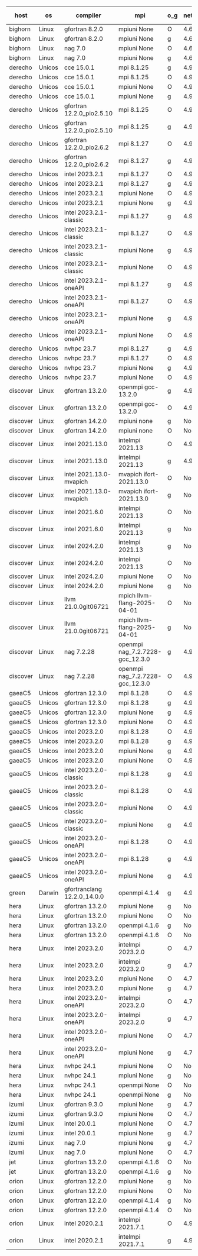 

| host     | os       | compiler                              | mpi                      | o_g        | netcdf        | build       | u_pass          | u_fail          | s_pass            | s_fail            | e_pass             | e_fail             | nuopc_pass       | nuopc_fail       | artifacts link          |
|----------|----------|---------------------------------------|--------------------------|------------|---------------|-------------|-----------------|-----------------|-------------------|-------------------|--------------------|--------------------|------------------|------------------|-------------------------|
| bighorn | Linux | gfortran 8.2.0 | mpiuni None  | O | 4.6.1  | PASS | 12560 | 0 | 9 | 0 | 42 | 0 | None | None | <a href="https://github.com/esmf-org/esmf-test-artifacts/tree/7ba1ac529227957950db4d4e0055c50df29a2e94/develop/gfortran/8.2.0/O/mpiuni/None" target="_blank">7ba1ac5</a> | 
| bighorn | Linux | gfortran 8.2.0 | mpiuni None  | g | 4.6.1  | PASS | 12560 | 0 | 9 | 0 | 42 | 0 | None | None | <a href="https://github.com/esmf-org/esmf-test-artifacts/tree/786e37e7760479435579d8941cd175585f5311a3/develop/gfortran/8.2.0/g/mpiuni/None" target="_blank">786e37e</a> | 
| bighorn | Linux | nag 7.0 | mpiuni None  | O | 4.6.1  | PASS | 12560 | 0 | 9 | 0 | 42 | 0 | None | None | <a href="https://github.com/esmf-org/esmf-test-artifacts/tree/a05e2135e6548e1c6b3802a7b91b73aa105d104a/develop/nag/7.0/O/mpiuni/None" target="_blank">a05e213</a> | 
| bighorn | Linux | nag 7.0 | mpiuni None  | g | 4.6.1  | PASS | 12560 | 0 | 9 | 0 | 42 | 0 | None | None | <a href="https://github.com/esmf-org/esmf-test-artifacts/tree/3a9e9c5b6f289a5f5332b082fe6c5a505be14b11/develop/nag/7.0/g/mpiuni/None" target="_blank">3a9e9c5</a> | 
| derecho | Unicos | cce 15.0.1 | mpi 8.1.25  | g | 4.9.2  | PASS | 14030 | 199 | 51 | 0 | 80 | 0 | 57 | 0 | <a href="https://github.com/esmf-org/esmf-test-artifacts/tree/445d24320058c78b6be94d56f43fdf7a2af1a451/develop/cce/15.0.1/g/mpi/8.1.25" target="_blank">445d243</a> | 
| derecho | Unicos | cce 15.0.1 | mpi 8.1.25  | O | 4.9.2  | PASS | 14150 | 79 | 51 | 0 | 80 | 0 | 57 | 0 | <a href="https://github.com/esmf-org/esmf-test-artifacts/tree/47c5c5365e440a5b1930a90ed8ecbe1ebbdb78f7/develop/cce/15.0.1/O/mpi/8.1.25" target="_blank">47c5c53</a> | 
| derecho | Unicos | cce 15.0.1 | mpiuni None  | O | 4.9.2  | PASS | 12324 | 236 | 9 | 0 | 42 | 0 | None | None | <a href="https://github.com/esmf-org/esmf-test-artifacts/tree/f8c7ebd8180b459acd61a9ec3d8aa2388e8cd0dc/develop/cce/15.0.1/O/mpiuni/None" target="_blank">f8c7ebd</a> | 
| derecho | Unicos | cce 15.0.1 | mpiuni None  | g | 4.9.2  | PASS | 12483 | 77 | 9 | 0 | 42 | 0 | None | None | <a href="https://github.com/esmf-org/esmf-test-artifacts/tree/968e52d4a877dfaacc9a36ccb69f7fc3990c7a51/develop/cce/15.0.1/g/mpiuni/None" target="_blank">968e52d</a> | 
| derecho | Unicos | gfortran 12.2.0_pio2.5.10 | mpi 8.1.25  | O | 4.9.2  | PASS | 14229 | 0 | 51 | 0 | 80 | 0 | 57 | 0 | <a href="https://github.com/esmf-org/esmf-test-artifacts/tree/e6d4679922b3e8db70bb5220a5f170e2fbd471e9/develop/gfortran/12.2.0_pio2.5.10/O/mpi/8.1.25" target="_blank">e6d4679</a> | 
| derecho | Unicos | gfortran 12.2.0_pio2.5.10 | mpi 8.1.25  | g | 4.9.2  | PASS | 14229 | 0 | 51 | 0 | 80 | 0 | 57 | 0 | <a href="https://github.com/esmf-org/esmf-test-artifacts/tree/2cb36ec3d7b9f6f91bc19bdabc3296e7169f22a9/develop/gfortran/12.2.0_pio2.5.10/g/mpi/8.1.25" target="_blank">2cb36ec</a> | 
| derecho | Unicos | gfortran 12.2.0_pio2.6.2 | mpi 8.1.27  | O | 4.9.2  | PASS | 14229 | 0 | 51 | 0 | 80 | 0 | 57 | 0 | <a href="https://github.com/esmf-org/esmf-test-artifacts/tree/31f49f0c0d2d4ca0d8a31480b12dc1107c0da292/develop/gfortran/12.2.0_pio2.6.2/O/mpi/8.1.27" target="_blank">31f49f0</a> | 
| derecho | Unicos | gfortran 12.2.0_pio2.6.2 | mpi 8.1.27  | g | 4.9.2  | PASS | 14229 | 0 | 51 | 0 | 80 | 0 | 57 | 0 | <a href="https://github.com/esmf-org/esmf-test-artifacts/tree/161f92863dc0ca2ba9a71193078482962a5545bc/develop/gfortran/12.2.0_pio2.6.2/g/mpi/8.1.27" target="_blank">161f928</a> | 
| derecho | Unicos | intel 2023.2.1 | mpi 8.1.27  | O | 4.9.2  | PASS | 14229 | 0 | 51 | 0 | 80 | 0 | 58 | 0 | <a href="https://github.com/esmf-org/esmf-test-artifacts/tree/1495930925275881d9599b850098b6d7df47ebdd/develop/intel/2023.2.1/O/mpi/8.1.27" target="_blank">1495930</a> | 
| derecho | Unicos | intel 2023.2.1 | mpi 8.1.27  | g | 4.9.2  | PASS | 14229 | 0 | 51 | 0 | 80 | 0 | 58 | 0 | <a href="https://github.com/esmf-org/esmf-test-artifacts/tree/a9a297033ace450bdfcebf6794b17dec44177c99/develop/intel/2023.2.1/g/mpi/8.1.27" target="_blank">a9a2970</a> | 
| derecho | Unicos | intel 2023.2.1 | mpiuni None  | O | 4.9.2  | PASS | 12560 | 0 | 9 | 0 | 42 | 0 | None | None | <a href="https://github.com/esmf-org/esmf-test-artifacts/tree/e57ac23aa8cd82b5f7ab2d9eefe84c124fa97319/develop/intel/2023.2.1/O/mpiuni/None" target="_blank">e57ac23</a> | 
| derecho | Unicos | intel 2023.2.1 | mpiuni None  | g | 4.9.2  | PASS | 12560 | 0 | 9 | 0 | 42 | 0 | None | None | <a href="https://github.com/esmf-org/esmf-test-artifacts/tree/285e60fabfa0c5366385f6cd4221deca25a63a28/develop/intel/2023.2.1/g/mpiuni/None" target="_blank">285e60f</a> | 
| derecho | Unicos | intel 2023.2.1-classic | mpi 8.1.27  | g | 4.9.2  | PASS | 14229 | 0 | 51 | 0 | 80 | 0 | 57 | 0 | <a href="https://github.com/esmf-org/esmf-test-artifacts/tree/2ba0ff2fd11319dd63503c7d0d43c11cb1a21e9d/develop/intel/2023.2.1-classic/g/mpi/8.1.27" target="_blank">2ba0ff2</a> | 
| derecho | Unicos | intel 2023.2.1-classic | mpi 8.1.27  | O | 4.9.2  | PASS | 14229 | 0 | 51 | 0 | 80 | 0 | 57 | 0 | <a href="https://github.com/esmf-org/esmf-test-artifacts/tree/15f603e0237eb5a5bc27ff16ed1f583b1291fb20/develop/intel/2023.2.1-classic/O/mpi/8.1.27" target="_blank">15f603e</a> | 
| derecho | Unicos | intel 2023.2.1-classic | mpiuni None  | g | 4.9.2  | PASS | 12560 | 0 | 9 | 0 | 42 | 0 | None | None | <a href="https://github.com/esmf-org/esmf-test-artifacts/tree/3c1eb160dfc05e67d944f2c62b8e4606410ee4c4/develop/intel/2023.2.1-classic/g/mpiuni/None" target="_blank">3c1eb16</a> | 
| derecho | Unicos | intel 2023.2.1-classic | mpiuni None  | O | 4.9.2  | PASS | 12560 | 0 | 9 | 0 | 42 | 0 | None | None | <a href="https://github.com/esmf-org/esmf-test-artifacts/tree/70fdab965ae4289a458728c77622c6425d2ad9b6/develop/intel/2023.2.1-classic/O/mpiuni/None" target="_blank">70fdab9</a> | 
| derecho | Unicos | intel 2023.2.1-oneAPI | mpi 8.1.27  | g | 4.9.2  | PASS | 14229 | 0 | 51 | 0 | 80 | 0 | 57 | 0 | <a href="https://github.com/esmf-org/esmf-test-artifacts/tree/1c454997a541e860fd8b9cff33d8bdf6af1939ca/develop/intel/2023.2.1-oneAPI/g/mpi/8.1.27" target="_blank">1c45499</a> | 
| derecho | Unicos | intel 2023.2.1-oneAPI | mpi 8.1.27  | O | 4.9.2  | PASS | 14229 | 0 | 50 | 1 | 80 | 0 | 57 | 0 | <a href="https://github.com/esmf-org/esmf-test-artifacts/tree/08154e2edb4af4f1d834baa499136dc5c4f5469a/develop/intel/2023.2.1-oneAPI/O/mpi/8.1.27" target="_blank">08154e2</a> | 
| derecho | Unicos | intel 2023.2.1-oneAPI | mpiuni None  | g | 4.9.2  | PASS | 12560 | 0 | 9 | 0 | 42 | 0 | None | None | <a href="https://github.com/esmf-org/esmf-test-artifacts/tree/2ad873ec30fdb61b388832ad1a380ad878ed1ef5/develop/intel/2023.2.1-oneAPI/g/mpiuni/None" target="_blank">2ad873e</a> | 
| derecho | Unicos | intel 2023.2.1-oneAPI | mpiuni None  | O | 4.9.2  | PASS | 12560 | 0 | 9 | 0 | 42 | 0 | None | None | <a href="https://github.com/esmf-org/esmf-test-artifacts/tree/3c86ce6ba5f1870e6ad0f742361ed9e03303d476/develop/intel/2023.2.1-oneAPI/O/mpiuni/None" target="_blank">3c86ce6</a> | 
| derecho | Unicos | nvhpc 23.7 | mpi 8.1.27  | g | 4.9.2  | PASS | 14229 | 0 | 51 | 0 | 80 | 0 | 57 | 0 | <a href="https://github.com/esmf-org/esmf-test-artifacts/tree/bc237e3ba7987dcad3ff0e478bbc28cef37fb335/develop/nvhpc/23.7/g/mpi/8.1.27" target="_blank">bc237e3</a> | 
| derecho | Unicos | nvhpc 23.7 | mpi 8.1.27  | O | 4.9.2  | PASS | 14229 | 0 | 51 | 0 | 80 | 0 | 57 | 0 | <a href="https://github.com/esmf-org/esmf-test-artifacts/tree/120112624e060e0d4a1a7f4bbaf81c977c7ff028/develop/nvhpc/23.7/O/mpi/8.1.27" target="_blank">1201126</a> | 
| derecho | Unicos | nvhpc 23.7 | mpiuni None  | g | 4.9.2  | PASS | 12560 | 0 | 9 | 0 | 42 | 0 | None | None | <a href="https://github.com/esmf-org/esmf-test-artifacts/tree/6475c89ca5f63ff5bf626fba79f0e218d09a10b0/develop/nvhpc/23.7/g/mpiuni/None" target="_blank">6475c89</a> | 
| derecho | Unicos | nvhpc 23.7 | mpiuni None  | O | 4.9.2  | PASS | 12560 | 0 | 9 | 0 | 42 | 0 | None | None | <a href="https://github.com/esmf-org/esmf-test-artifacts/tree/b3455ad970e9b093bbb768f8a2644f2922f055bc/develop/nvhpc/23.7/O/mpiuni/None" target="_blank">b3455ad</a> | 
| discover | Linux | gfortran 13.2.0 | openmpi gcc-13.2.0  | g | 4.9.2  | PASS | 14229 | 0 | 51 | 0 | 80 | 0 | 57 | 0 | <a href="https://github.com/esmf-org/esmf-test-artifacts/tree/4a867671f0643fa023605777e952b8cad02870d7/develop/gfortran/13.2.0/g/openmpi/gcc-13.2.0" target="_blank">4a86767</a> | 
| discover | Linux | gfortran 13.2.0 | openmpi gcc-13.2.0  | O | 4.9.2  | PASS | 14229 | 0 | 51 | 0 | 80 | 0 | 57 | 0 | <a href="https://github.com/esmf-org/esmf-test-artifacts/tree/782819e76bd6f4a217b0f73966bb3fdfb4399f77/develop/gfortran/13.2.0/O/openmpi/gcc-13.2.0" target="_blank">782819e</a> | 
| discover | Linux | gfortran 14.2.0 | mpiuni none  | g | None  | PASS | 12560 | 0 | 9 | 0 | 42 | 0 | None | None | <a href="https://github.com/esmf-org/esmf-test-artifacts/tree/2eec66b87039d4bb9ee54d978a4777ded649bfca/develop/gfortran/14.2.0/g/mpiuni/none" target="_blank">2eec66b</a> | 
| discover | Linux | gfortran 14.2.0 | mpiuni none  | O | None  | PASS | 12560 | 0 | 9 | 0 | 42 | 0 | None | None | <a href="https://github.com/esmf-org/esmf-test-artifacts/tree/bb4554c7f62bc6f747f343723164eb8f778b84dc/develop/gfortran/14.2.0/O/mpiuni/none" target="_blank">bb4554c</a> | 
| discover | Linux | intel 2021.13.0 | intelmpi 2021.13  | O | 4.9.2  | PASS | 14229 | 0 | 51 | 0 | 80 | 0 | 57 | 0 | <a href="https://github.com/esmf-org/esmf-test-artifacts/tree/0bc0355d2b9b26f0b65f24eb7fd16525236ca83d/develop/intel/2021.13.0/O/intelmpi/2021.13" target="_blank">0bc0355</a> | 
| discover | Linux | intel 2021.13.0 | intelmpi 2021.13  | g | 4.9.2  | PASS | 14229 | 0 | 51 | 0 | 80 | 0 | 57 | 0 | <a href="https://github.com/esmf-org/esmf-test-artifacts/tree/021be0871e547ad5ead31fc8320776b62d61c9f0/develop/intel/2021.13.0/g/intelmpi/2021.13" target="_blank">021be08</a> | 
| discover | Linux | intel 2021.13.0-mvapich | mvapich ifort-2021.13.0  | O | None  | PASS | 14229 | 0 | 51 | 0 | 80 | 0 | 57 | 0 | <a href="https://github.com/esmf-org/esmf-test-artifacts/tree/b39079cc5cfd77802a7367ffb30d58928123ffa3/develop/intel/2021.13.0-mvapich/O/mvapich/ifort-2021.13.0" target="_blank">b39079c</a> | 
| discover | Linux | intel 2021.13.0-mvapich | mvapich ifort-2021.13.0  | g | None  | PASS | 14229 | 0 | 51 | 0 | 80 | 0 | 57 | 0 | <a href="https://github.com/esmf-org/esmf-test-artifacts/tree/5caa6030da16bd57d1e73ed453f82e03f352d7af/develop/intel/2021.13.0-mvapich/g/mvapich/ifort-2021.13.0" target="_blank">5caa603</a> | 
| discover | Linux | intel 2021.6.0 | intelmpi 2021.13  | O | None  | PASS | 14229 | 0 | 51 | 0 | 80 | 0 | 57 | 0 | <a href="https://github.com/esmf-org/esmf-test-artifacts/tree/44869538d2326a8d0a777c9107fdd0f6c771a20c/develop/intel/2021.6.0/O/intelmpi/2021.13" target="_blank">4486953</a> | 
| discover | Linux | intel 2021.6.0 | intelmpi 2021.13  | g | None  | PASS | 14229 | 0 | 51 | 0 | 80 | 0 | 57 | 0 | <a href="https://github.com/esmf-org/esmf-test-artifacts/tree/1fbb5bd93efc0465476349bac0c2a6d63e9187f8/develop/intel/2021.6.0/g/intelmpi/2021.13" target="_blank">1fbb5bd</a> | 
| discover | Linux | intel 2024.2.0 | intelmpi 2021.13  | g | None  | PASS | 14228 | 1 | 51 | 0 | 80 | 0 | 57 | 0 | <a href="https://github.com/esmf-org/esmf-test-artifacts/tree/575abc12af9e8cbbb6bc1804435c470a58d9d3c2/develop/intel/2024.2.0/g/intelmpi/2021.13" target="_blank">575abc1</a> | 
| discover | Linux | intel 2024.2.0 | intelmpi 2021.13  | O | None  | PASS | 14229 | 0 | 51 | 0 | 80 | 0 | 57 | 0 | <a href="https://github.com/esmf-org/esmf-test-artifacts/tree/cbc819fc82d65facaa342238118cc3dbed553275/develop/intel/2024.2.0/O/intelmpi/2021.13" target="_blank">cbc819f</a> | 
| discover | Linux | intel 2024.2.0 | mpiuni None  | O | None  | PASS | 12560 | 0 | 9 | 0 | 42 | 0 | None | None | <a href="https://github.com/esmf-org/esmf-test-artifacts/tree/be558299c46d474f5e30c95781b3c94afd783df6/develop/intel/2024.2.0/O/mpiuni/None" target="_blank">be55829</a> | 
| discover | Linux | intel 2024.2.0 | mpiuni None  | g | None  | PASS | 12559 | 1 | 9 | 0 | 42 | 0 | None | None | <a href="https://github.com/esmf-org/esmf-test-artifacts/tree/7295a60e398aef4b2d871caa2190bee59d21fc3d/develop/intel/2024.2.0/g/mpiuni/None" target="_blank">7295a60</a> | 
| discover | Linux | llvm 21.0.0git06721 | mpich llvm-flang-2025-04-01  | O | None  | PASS | None | None | None | None | None | None | None | None | <a href="https://github.com/esmf-org/esmf-test-artifacts/tree/20ec1bc1ede32f1ef6500487f461dabf87cc82cf/develop/llvm/21.0.0git06721/O/mpich/llvm-flang-2025-04-01" target="_blank">20ec1bc</a> | 
| discover | Linux | llvm 21.0.0git06721 | mpich llvm-flang-2025-04-01  | g | None  | PASS | None | None | None | None | None | None | None | None | <a href="https://github.com/esmf-org/esmf-test-artifacts/tree/94d6c2a2ba5a14729436b260e87c611e372aa43c/develop/llvm/21.0.0git06721/g/mpich/llvm-flang-2025-04-01" target="_blank">94d6c2a</a> | 
| discover | Linux | nag 7.2.28 | openmpi nag_7.2.7228-gcc_12.3.0  | g | 4.9.2  | PASS | 14229 | 0 | 51 | 0 | 80 | 0 | 56 | 1 | <a href="https://github.com/esmf-org/esmf-test-artifacts/tree/2636d1d14d5409a749a6773d0b7ce34ecac961e1/develop/nag/7.2.28/g/openmpi/nag_7.2.7228-gcc_12.3.0" target="_blank">2636d1d</a> | 
| discover | Linux | nag 7.2.28 | openmpi nag_7.2.7228-gcc_12.3.0  | O | 4.9.2  | PASS | 14183 | 46 | 51 | 0 | 80 | 0 | 56 | 1 | <a href="https://github.com/esmf-org/esmf-test-artifacts/tree/5e5b07112e71c4a77deaa198bf2ae4bc07644b45/develop/nag/7.2.28/O/openmpi/nag_7.2.7228-gcc_12.3.0" target="_blank">5e5b071</a> | 
| gaeaC5 | Unicos | gfortran 12.3.0 | mpi 8.1.28  | O | 4.9.0  | PASS | 14229 | 0 | 51 | 0 | 80 | 0 | 57 | 0 | <a href="https://github.com/esmf-org/esmf-test-artifacts/tree/aa9f82d890625b9ea8584bad8f36f6bf2cfe1056/develop/gfortran/12.3.0/O/mpi/8.1.28" target="_blank">aa9f82d</a> | 
| gaeaC5 | Unicos | gfortran 12.3.0 | mpi 8.1.28  | g | 4.9.0  | PASS | None | None | None | None | None | None | None | None | <a href="https://github.com/esmf-org/esmf-test-artifacts/tree/630d0b714ddb8cdde688a1a0074d765a54f20cc8/develop/gfortran/12.3.0/g/mpi/8.1.28" target="_blank">630d0b7</a> | 
| gaeaC5 | Unicos | gfortran 12.3.0 | mpiuni None  | g | 4.9.0  | PASS | None | None | None | None | None | None | None | None | <a href="https://github.com/esmf-org/esmf-test-artifacts/tree/01661d6cc474f2a9abe8eb583ba0aa6e9d05cc6b/develop/gfortran/12.3.0/g/mpiuni/None" target="_blank">01661d6</a> | 
| gaeaC5 | Unicos | gfortran 12.3.0 | mpiuni None  | O | 4.9.0  | PASS | 12560 | 0 | 9 | 0 | 42 | 0 | None | None | <a href="https://github.com/esmf-org/esmf-test-artifacts/tree/8ca2bff1d86577285d3c6545b94a8f2567a6f32a/develop/gfortran/12.3.0/O/mpiuni/None" target="_blank">8ca2bff</a> | 
| gaeaC5 | Unicos | intel 2023.2.0 | mpi 8.1.28  | O | 4.9.0  | PASS | None | None | None | None | None | None | None | None | <a href="https://github.com/esmf-org/esmf-test-artifacts/tree/d9bd60dafb3150d4400b227a2e74a4cb8427dcbb/develop/intel/2023.2.0/O/mpi/8.1.28" target="_blank">d9bd60d</a> | 
| gaeaC5 | Unicos | intel 2023.2.0 | mpi 8.1.28  | g | 4.9.0  | PASS | None | None | None | None | None | None | None | None | <a href="https://github.com/esmf-org/esmf-test-artifacts/tree/114895191320d100799ac0045c40f6862c60ce14/develop/intel/2023.2.0/g/mpi/8.1.28" target="_blank">1148951</a> | 
| gaeaC5 | Unicos | intel 2023.2.0 | mpiuni None  | g | 4.9.0  | PASS | 12560 | 0 | 9 | 0 | 42 | 0 | None | None | <a href="https://github.com/esmf-org/esmf-test-artifacts/tree/cae8e9663a20d2ad2c0a01a8ccb83c75c8468c13/develop/intel/2023.2.0/g/mpiuni/None" target="_blank">cae8e96</a> | 
| gaeaC5 | Unicos | intel 2023.2.0 | mpiuni None  | O | 4.9.0  | PASS | 12560 | 0 | 9 | 0 | 42 | 0 | None | None | <a href="https://github.com/esmf-org/esmf-test-artifacts/tree/ebe7af65a9f051c3e747da081e6625cde09683d1/develop/intel/2023.2.0/O/mpiuni/None" target="_blank">ebe7af6</a> | 
| gaeaC5 | Unicos | intel 2023.2.0-classic | mpi 8.1.28  | g | 4.9.0  | PASS | 14229 | 0 | 51 | 0 | 80 | 0 | 57 | 0 | <a href="https://github.com/esmf-org/esmf-test-artifacts/tree/df8f5ccef0fb41579e6665b41d0f9896b3928b0e/develop/intel/2023.2.0-classic/g/mpi/8.1.28" target="_blank">df8f5cc</a> | 
| gaeaC5 | Unicos | intel 2023.2.0-classic | mpi 8.1.28  | O | 4.9.0  | PASS | None | None | None | None | None | None | None | None | <a href="https://github.com/esmf-org/esmf-test-artifacts/tree/866d71bbd34384c06e401397d9d225903fd022af/develop/intel/2023.2.0-classic/O/mpi/8.1.28" target="_blank">866d71b</a> | 
| gaeaC5 | Unicos | intel 2023.2.0-classic | mpiuni None  | O | 4.9.0  | PASS | None | None | None | None | None | None | None | None | <a href="https://github.com/esmf-org/esmf-test-artifacts/tree/51bec92dafe69774c7348c2ab7df6d04de7739ee/develop/intel/2023.2.0-classic/O/mpiuni/None" target="_blank">51bec92</a> | 
| gaeaC5 | Unicos | intel 2023.2.0-classic | mpiuni None  | g | 4.9.0  | PASS | 12560 | 0 | 9 | 0 | 42 | 0 | None | None | <a href="https://github.com/esmf-org/esmf-test-artifacts/tree/705f17fc48299635570bc79697aa065fa6234687/develop/intel/2023.2.0-classic/g/mpiuni/None" target="_blank">705f17f</a> | 
| gaeaC5 | Unicos | intel 2023.2.0-oneAPI | mpi 8.1.28  | O | 4.9.0  | PASS | None | None | None | None | None | None | None | None | <a href="https://github.com/esmf-org/esmf-test-artifacts/tree/6f822ba419c1564b77ff391ad9f1b6d84028d68c/develop/intel/2023.2.0-oneAPI/O/mpi/8.1.28" target="_blank">6f822ba</a> | 
| gaeaC5 | Unicos | intel 2023.2.0-oneAPI | mpi 8.1.28  | g | 4.9.0  | PASS | None | None | None | None | None | None | None | None | <a href="https://github.com/esmf-org/esmf-test-artifacts/tree/2d277877f97c0427d9d8b0803700e8f6fa9306e6/develop/intel/2023.2.0-oneAPI/g/mpi/8.1.28" target="_blank">2d27787</a> | 
| gaeaC5 | Unicos | intel 2023.2.0-oneAPI | mpiuni None  | g | 4.9.0  | PASS | 12560 | 0 | 9 | 0 | 42 | 0 | None | None | <a href="https://github.com/esmf-org/esmf-test-artifacts/tree/d8ffb0a2e004f61c3334f9a71cea5150d9001cea/develop/intel/2023.2.0-oneAPI/g/mpiuni/None" target="_blank">d8ffb0a</a> | 
| green | Darwin | gfortranclang 12.2.0_14.0.0 | openmpi 4.1.4  | g | 4.9.3  | PASS | None | None | None | None | None | None | None | None | <a href="https://github.com/esmf-org/esmf-test-artifacts/tree/8890c0766161ce744adcd0b019951fd02e3b82a1/develop/gfortranclang/12.2.0_14.0.0/g/openmpi/4.1.4" target="_blank">8890c07</a> | 
| hera | Linux | gfortran 13.2.0 | mpiuni None  | g | None  | PASS | 12560 | 0 | 9 | 0 | 42 | 0 | None | None | <a href="https://github.com/esmf-org/esmf-test-artifacts/tree/4cccabc9fb2fe236cba5ce2e264b71966113535a/develop/gfortran/13.2.0/g/mpiuni/None" target="_blank">4cccabc</a> | 
| hera | Linux | gfortran 13.2.0 | mpiuni None  | O | None  | PASS | 12560 | 0 | 9 | 0 | 42 | 0 | None | None | <a href="https://github.com/esmf-org/esmf-test-artifacts/tree/99e54ad6fe14613f88440695794c7924015f7e43/develop/gfortran/13.2.0/O/mpiuni/None" target="_blank">99e54ad</a> | 
| hera | Linux | gfortran 13.2.0 | openmpi 4.1.6  | g | None  | PASS | 14229 | 0 | 51 | 0 | 80 | 0 | 57 | 0 | <a href="https://github.com/esmf-org/esmf-test-artifacts/tree/227d230e98472a928f360524d27516133c2eb01e/develop/gfortran/13.2.0/g/openmpi/4.1.6" target="_blank">227d230</a> | 
| hera | Linux | gfortran 13.2.0 | openmpi 4.1.6  | O | None  | PASS | 14229 | 0 | 51 | 0 | 80 | 0 | 57 | 0 | <a href="https://github.com/esmf-org/esmf-test-artifacts/tree/44be7a21deba0508a6b29558427fd290b13fc486/develop/gfortran/13.2.0/O/openmpi/4.1.6" target="_blank">44be7a2</a> | 
| hera | Linux | intel 2023.2.0 | intelmpi 2023.2.0  | O | 4.7.0  | PASS | 14229 | 0 | 51 | 0 | 80 | 0 | 57 | 0 | <a href="https://github.com/esmf-org/esmf-test-artifacts/tree/d92db954da6e30eb77c397cb75305f4fc93d6d4b/develop/intel/2023.2.0/O/intelmpi/2023.2.0" target="_blank">d92db95</a> | 
| hera | Linux | intel 2023.2.0 | intelmpi 2023.2.0  | g | 4.7.0  | PASS | 14229 | 0 | 51 | 0 | 80 | 0 | 57 | 0 | <a href="https://github.com/esmf-org/esmf-test-artifacts/tree/777c7758fc073f07d527bd2b661cfb05e9e9fb23/develop/intel/2023.2.0/g/intelmpi/2023.2.0" target="_blank">777c775</a> | 
| hera | Linux | intel 2023.2.0 | mpiuni None  | O | 4.7.0  | PASS | 12560 | 0 | 9 | 0 | 42 | 0 | None | None | <a href="https://github.com/esmf-org/esmf-test-artifacts/tree/94c6f44497577ff2566907a92523bd88565f7fd9/develop/intel/2023.2.0/O/mpiuni/None" target="_blank">94c6f44</a> | 
| hera | Linux | intel 2023.2.0 | mpiuni None  | g | 4.7.0  | PASS | 12560 | 0 | 9 | 0 | 42 | 0 | None | None | <a href="https://github.com/esmf-org/esmf-test-artifacts/tree/ea26e6abdab08ed32b0b26e22a940a89b4cf52e4/develop/intel/2023.2.0/g/mpiuni/None" target="_blank">ea26e6a</a> | 
| hera | Linux | intel 2023.2.0-oneAPI | intelmpi 2023.2.0  | O | 4.7.0  | PASS | 14229 | 0 | 50 | 1 | 80 | 0 | 57 | 0 | <a href="https://github.com/esmf-org/esmf-test-artifacts/tree/ece0e6ff34b042512b17f790e0a6b3b3ee00a411/develop/intel/2023.2.0-oneAPI/O/intelmpi/2023.2.0" target="_blank">ece0e6f</a> | 
| hera | Linux | intel 2023.2.0-oneAPI | intelmpi 2023.2.0  | g | 4.7.0  | PASS | 14229 | 0 | 51 | 0 | 80 | 0 | 57 | 0 | <a href="https://github.com/esmf-org/esmf-test-artifacts/tree/2b31c41fa3be316688f3538bd362d1316412b0e0/develop/intel/2023.2.0-oneAPI/g/intelmpi/2023.2.0" target="_blank">2b31c41</a> | 
| hera | Linux | intel 2023.2.0-oneAPI | mpiuni None  | O | 4.7.0  | PASS | 12560 | 0 | 9 | 0 | 42 | 0 | None | None | <a href="https://github.com/esmf-org/esmf-test-artifacts/tree/1c0a32a56fca2d5eee872eacf4a959a6573b3920/develop/intel/2023.2.0-oneAPI/O/mpiuni/None" target="_blank">1c0a32a</a> | 
| hera | Linux | intel 2023.2.0-oneAPI | mpiuni None  | g | 4.7.0  | PASS | 12560 | 0 | 9 | 0 | 42 | 0 | None | None | <a href="https://github.com/esmf-org/esmf-test-artifacts/tree/d3b01d48be0218b0a764658c523af15799898020/develop/intel/2023.2.0-oneAPI/g/mpiuni/None" target="_blank">d3b01d4</a> | 
| hera | Linux | nvhpc 24.1 | mpiuni None  | O | None  | PASS | 12560 | 0 | 9 | 0 | 42 | 0 | None | None | <a href="https://github.com/esmf-org/esmf-test-artifacts/tree/64deb44c2cdd085c8372e8d27ec2e5eba19bd143/develop/nvhpc/24.1/O/mpiuni/None" target="_blank">64deb44</a> | 
| hera | Linux | nvhpc 24.1 | mpiuni None  | g | None  | PASS | 12560 | 0 | 9 | 0 | 42 | 0 | None | None | <a href="https://github.com/esmf-org/esmf-test-artifacts/tree/0268c778f5915116cfc8074bc12e94a97f1c415b/develop/nvhpc/24.1/g/mpiuni/None" target="_blank">0268c77</a> | 
| hera | Linux | nvhpc 24.1 | openmpi None  | O | None  | PASS | 14229 | 0 | 51 | 0 | 80 | 0 | 57 | 0 | <a href="https://github.com/esmf-org/esmf-test-artifacts/tree/5387625d492193903f19c8bb11b7916b546a8cd5/develop/nvhpc/24.1/O/openmpi/None" target="_blank">5387625</a> | 
| hera | Linux | nvhpc 24.1 | openmpi None  | g | None  | PASS | 14229 | 0 | 51 | 0 | 80 | 0 | 57 | 0 | <a href="https://github.com/esmf-org/esmf-test-artifacts/tree/ed09053c67d09b49476c65f7765ed08d64608989/develop/nvhpc/24.1/g/openmpi/None" target="_blank">ed09053</a> | 
| izumi | Linux | gfortran 9.3.0 | mpiuni None  | g | 4.7.4  | PASS | 12560 | 0 | 9 | 0 | 42 | 0 | None | None | <a href="https://github.com/esmf-org/esmf-test-artifacts/tree/0a8ce16dbfd276fb584a520e3adcc586a8c83238/develop/gfortran/9.3.0/g/mpiuni/None" target="_blank">0a8ce16</a> | 
| izumi | Linux | gfortran 9.3.0 | mpiuni None  | O | 4.7.4  | PASS | 12560 | 0 | 9 | 0 | 42 | 0 | None | None | <a href="https://github.com/esmf-org/esmf-test-artifacts/tree/000bbbfe241951e14611463fa70f6252fc669ecc/develop/gfortran/9.3.0/O/mpiuni/None" target="_blank">000bbbf</a> | 
| izumi | Linux | intel 20.0.1 | mpiuni None  | O | 4.7.4  | PASS | 12560 | 0 | 9 | 0 | 42 | 0 | None | None | <a href="https://github.com/esmf-org/esmf-test-artifacts/tree/7a96db744d5c547330fc2d45600c7261283ab1bb/develop/intel/20.0.1/O/mpiuni/None" target="_blank">7a96db7</a> | 
| izumi | Linux | intel 20.0.1 | mpiuni None  | g | 4.7.4  | PASS | 12560 | 0 | 9 | 0 | 42 | 0 | None | None | <a href="https://github.com/esmf-org/esmf-test-artifacts/tree/a83e5dc688b55ad555e810e3afb5247fb2c69f82/develop/intel/20.0.1/g/mpiuni/None" target="_blank">a83e5dc</a> | 
| izumi | Linux | nag 7.0 | mpiuni None  | g | 4.7.4  | PASS | 12560 | 0 | 9 | 0 | 42 | 0 | None | None | <a href="https://github.com/esmf-org/esmf-test-artifacts/tree/3efd34c0eb1168a6d564c2757c3329d796d46738/develop/nag/7.0/g/mpiuni/None" target="_blank">3efd34c</a> | 
| izumi | Linux | nag 7.0 | mpiuni None  | O | 4.7.4  | PASS | 12560 | 0 | 9 | 0 | 42 | 0 | None | None | <a href="https://github.com/esmf-org/esmf-test-artifacts/tree/46f83b7704580e500670f4973a51194098fdb27d/develop/nag/7.0/O/mpiuni/None" target="_blank">46f83b7</a> | 
| jet | Linux | gfortran 13.2.0 | openmpi 4.1.6  | O | None  | PASS | 14229 | 0 | 51 | 0 | 80 | 0 | 57 | 0 | <a href="https://github.com/esmf-org/esmf-test-artifacts/tree/d7d6440173b90d75d62893e1891ec3a148b1a039/develop/gfortran/13.2.0/O/openmpi/4.1.6" target="_blank">d7d6440</a> | 
| jet | Linux | gfortran 13.2.0 | openmpi 4.1.6  | g | None  | PASS | 14229 | 0 | 51 | 0 | 80 | 0 | 57 | 0 | <a href="https://github.com/esmf-org/esmf-test-artifacts/tree/88013c859a5a34dbceda111339d6889a6ff88aa7/develop/gfortran/13.2.0/g/openmpi/4.1.6" target="_blank">88013c8</a> | 
| orion | Linux | gfortran 12.2.0 | mpiuni None  | g | None  | PASS | 12560 | 0 | 9 | 0 | 42 | 0 | None | None | <a href="https://github.com/esmf-org/esmf-test-artifacts/tree/ac9e937538a60359a7aa56b8bffad6237462777a/develop/gfortran/12.2.0/g/mpiuni/None" target="_blank">ac9e937</a> | 
| orion | Linux | gfortran 12.2.0 | mpiuni None  | O | None  | PASS | 12560 | 0 | 9 | 0 | 42 | 0 | None | None | <a href="https://github.com/esmf-org/esmf-test-artifacts/tree/2c8b17aac6aa1956f9550d4a7e019fe0c69427c4/develop/gfortran/12.2.0/O/mpiuni/None" target="_blank">2c8b17a</a> | 
| orion | Linux | gfortran 12.2.0 | openmpi 4.1.4  | g | None  | PASS | 14229 | 0 | 51 | 0 | 80 | 0 | 57 | 0 | <a href="https://github.com/esmf-org/esmf-test-artifacts/tree/9e6190958fe5fa5b885111edbfe2523d9d1e5462/develop/gfortran/12.2.0/g/openmpi/4.1.4" target="_blank">9e61909</a> | 
| orion | Linux | gfortran 12.2.0 | openmpi 4.1.4  | O | None  | PASS | 14229 | 0 | 51 | 0 | 80 | 0 | 57 | 0 | <a href="https://github.com/esmf-org/esmf-test-artifacts/tree/af1d1f3832f123f4e0542b5348062e9b905635e8/develop/gfortran/12.2.0/O/openmpi/4.1.4" target="_blank">af1d1f3</a> | 
| orion | Linux | intel 2020.2.1 | intelmpi 2021.7.1  | O | 4.9.2  | PASS | 14229 | 0 | 51 | 0 | 80 | 0 | 57 | 0 | <a href="https://github.com/esmf-org/esmf-test-artifacts/tree/67752d151f1d9e6b5661af861b7742becc4c3427/develop/intel/2020.2.1/O/intelmpi/2021.7.1" target="_blank">67752d1</a> | 
| orion | Linux | intel 2020.2.1 | intelmpi 2021.7.1  | g | 4.9.2  | PASS | 14229 | 0 | 51 | 0 | 80 | 0 | 57 | 0 | <a href="https://github.com/esmf-org/esmf-test-artifacts/tree/2b53b2563c33ef3d64ef413f6741308665bbf1e6/develop/intel/2020.2.1/g/intelmpi/2021.7.1" target="_blank">2b53b25</a> | 
